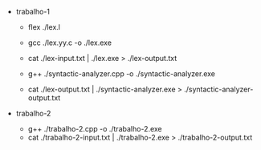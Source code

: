 - trabalho-1
   - flex ./lex.l
   - gcc ./lex.yy.c -o ./lex.exe
   - cat ./lex-input.txt | ./lex.exe > ./lex-output.txt

   - g++ ./syntactic-analyzer.cpp -o ./syntactic-analyzer.exe
   - cat ./lex-output.txt | ./syntactic-analyzer.exe > ./syntactic-analyzer-output.txt
   
- trabalho-2
   - g++ ./trabalho-2.cpp -o ./trabalho-2.exe
   - cat ./trabalho-2-input.txt | ./trabalho-2.exe > ./trabalho-2-output.txt
